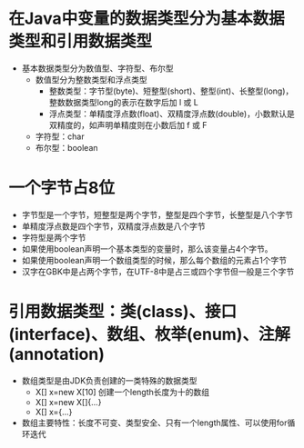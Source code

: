 # 在Java中变量的数据类型分为基本数据类型和引用数据类型
- 基本数据类型分为数值型、字符型、布尔型
  - 数值型分为整数类型和浮点类型
    - 整数类型：字节型(byte)、短整型(short)、整型(int)、长整型(long)，整数数据类型long的表示在数字后加  l  或 L
    - 浮点类型：单精度浮点数(float)、双精度浮点数(double)，小数默认是双精度的，如声明单精度则在小数后加  f  或 F
  - 字符型：char
  - 布尔型：boolean

# 一个字节占8位
- 字节型是一个字节，短整型是两个字节，整型是四个字节，长整型是八个字节
- 单精度浮点数是四个字节，双精度浮点数是八个字节
- 字符型是两个字节
- 如果使用boolean声明一个基本类型的变量时，那么该变量占4个字节。
- 如果使用boolean声明一个数组类型的时候，那么每个数组的元素占1个字节
- 汉字在GBK中是占两个字节，在UTF-8中是占三或四个字节但一般是三个字节

# 引用数据类型：类(class)、接口(interface)、数组、枚举(enum)、注解(annotation)
- 数组类型是由JDK负责创建的一类特殊的数据类型
  - X[] x=new X[10] 创建一个length长度为十的数组
  - X[] x=new X[]{...} 
  - X[] x={...}
- 数组主要特性：长度不可变、类型安全、只有一个length属性、可以使用for循环迭代
 
